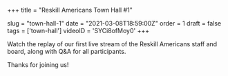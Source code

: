 +++
title = "Reskill Americans Town Hall #1"


slug = "town-hall-1"
date = "2021-03-08T18:59:00Z"
order = 1
draft = false
tags = ['town-hall']
videoID = 'SYCi8ofMoy0'
+++

Watch the replay of our first live stream of the Reskill Americans staff and board, along with Q&A for all participants.

Thanks for joining us!
